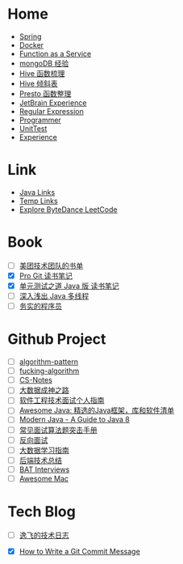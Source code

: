 # Home

* [Spring](1/Spring.md)
* [Docker](1/Docker.md)
* [Function as a Service](1/FaaS.md)
* [mongoDB 经验](/database/mongoDB%20经验.md)
* [Hive 函数梳理](/database/Hive%20函数梳理.md)
* [Hive 倾斜表](/database/Hive%20倾斜表.md)
* [Presto 函数整理](/database/Presto%20函数整理.md)
* [JetBrain Experience](1/JetBrain%20Experience.md)
* [Regular Expression](1/Regular%20Expression.md)
* [Programmer](1/Programmer.md)
* [UnitTest](1/UnitTest.md)
* [Experience](Experience.md)

# Link

* [Java Links](/link/Java%20Links.md)
* [Temp Links](/link/Temp%20Links.md)
* [Explore ByteDance LeetCode](/link/Explore%20ByteDance%20LeetCode.md)

# Book

* [ ] [美团技术团队的书单](https://tech.meituan.com/2020/04/23/read-book-2020-04-23.html)
* [x] [Pro Git 读书笔记](/book/Pro%20Git%20读书笔记.md)
* [x] [单元测试之道 Java 版 读书笔记](/book/单元测试之道%20Java%20版%20读书笔记.md)
* [ ] [深入浅出 Java 多线程](http://concurrent.redspider.group/article/01/1.html)
* [ ] [务实的程序员](https://github.com/HabenChan/pragmatic-programmer-zh)

# Github Project

* [ ] [algorithm-pattern](https://github.com/greyireland/algorithm-pattern)
* [ ] [fucking-algorithm](https://github.com/labuladong/fucking-algorithm)
* [ ] [CS-Notes](https://github.com/CyC2018/CS-Notes)
* [ ] [大数据成神之路](https://github.com/wangzhiwubigdata/God-Of-BigData)
* [ ] [软件工程技术面试个人指南](https://github.com/kdn251/interviews/blob/master/README-zh-cn.md)
* [ ] [Awesome Java: 精选的Java框架，库和软件清单](https://github.com/akullpp/awesome-java)
* [ ] [Modern Java - A Guide to Java 8](https://github.com/winterbe/java8-tutorial)
* [ ] [常见面试算法题突击手册](https://github.com/yifeikong/interview)
* [ ] [反向面试](https://github.com/yifeikong/reverse-interview-zh)
* [ ] [大数据学习指南](https://github.com/Dr11ft/BigDataGuide)
* [ ] [后端技术总结](https://github.com/NotFound9/interviewGuide)
* [ ] [BAT Interviews](https://github.com/lengyue1024/BAT_interviews)
* [ ] [Awesome Mac](https://github.com/jaywcjlove/awesome-mac/blob/master/README-zh.md)

# Tech Blog

* [ ] [逸飞的技术日志](https://yifei.me/)
* [x] [How to Write a Git Commit Message](https://chris.beams.io/posts/git-commit/)

